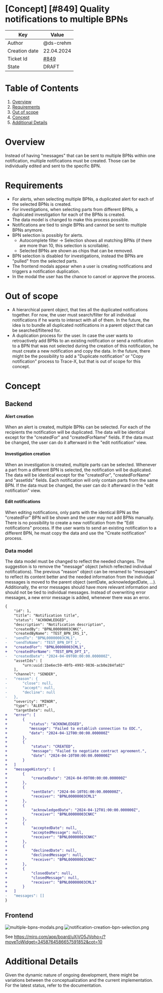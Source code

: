 # \[Concept\] \[#849\] Quality notifications to multiple BPNs

| Key           | Value                                                                    |
|---------------|--------------------------------------------------------------------------|
| Author        | @ds-crehm                                                                |
| Creation date | 22.04.2024                                                               |
| Ticket Id     | [#849](https://github.com/eclipse-tractusx/traceability-foss/issues/849) |
| State         | DRAFT                                                                    |

# Table of Contents
1. [Overview](#overview)
2. [Requirements](#requirements)
3. [Out of scope](#out-of-scope)
4. [Concept](#concept)
5. [Additional Details](#additional-details)

# Overview
Instead of having "messages" that can be sent to multiple BPNs within one notification, multiple notifications must be created.
Those can be individually edited and sent to the specific BPN.

# Requirements
- For alerts, when selecting multiple BPNs, a duplicated alert for each of the selected BPNs is created.
- For investigations, when selecting parts from different BPNs, a duplicated investigation for each of the BPNs is created.
- The data model is changed to make this process possible.
- Notifications are tied to single BPNs and cannot be sent to multiple BPNs anymore.
- BPN selection is possibly for alerts.
  - Autocomplete filter -> Selection shows all matching BPNs (if there are more than 10, this selection is scrollable).
  - Selected BPNs are shown as chips that can be removed.
- BPN selection is disabled for investigations, instead the BPNs are "pulled" from the selected parts.
- The frontend modals appear when a user is creating notifications and triggers a notification duplication.
- In the modal the user has the chance to cancel or approve the process.

# Out of scope
- A hierarchical parent object, that ties all the duplicated notifications together. For now, the user must search/filter for all individual notifications if he wants to interact with all of them.
In the future, the idea is to bundle all duplicated notifications in a parent object that can be searched/filtered for.
- A duplication process for the user. In case the user wants to retroactively add BPNs to an existing notification or send a notification to a BPN that was not selected during the creation of this notification,
he must create a new notification and copy the data. In the future, there might be the possibility to add a "Duplicate notification" or "Copy notification" process to Trace-X, but that is out of scope for this concept.

# Concept
## Backend

#### Alert creation
When an alert is created, multiple BPNs can be selected. For each of the recipients the notification will be duplicated.
The data will be identical except for the "createdFor" and "createdForName" fields.
If the data must be changed, the user can do it afterward in the "edit notification" view.

#### Investigation creation
When an investigation is created, multiple parts can be selected. Whenever a part from a different BPN is selected, the notification will be duplicated.
The data will be identical except for the "createdFor", "createdForName" and "assetIds" fields. Each notification will only contain parts from the same BPN.
If the data must be changed, the user can do it afterward in the "edit notification" view.

#### Edit notifications
When editing notifications, only parts with the identical BPN as the "createdFor" BPN will be shown and the user may not add BPNs manually.
There is no possibility to create a new notification from the "Edit notifications" process.
If the user wants to send an existing notification to a different BPN, he must copy the data and use the "Create notification" process.

### Data model
The data model must be changed to reflect the needed changes. The suggestion is to remove the "message" object (which reflected individual notifications).
The previous "reason" object can be renamed to "messages" to reflect its content better and the needed information from the individual messages is moved to the parent object (sentDate, acknowledgedDate, ...).
Additionally, the error messages should have more relevant information and should not be tied to individual messages. Instead of overwriting error messages, a new error message is added, whenever there was an error.

```diff
{
    "id": 1,
    "title": "Notification title",
    "status": "ACKNOWLEDGED",
    "description": "Notification description",
    "createdBy": "BPNL00000003CNKC",
    "createdByName": "TEST_BPN_IRS_1",
-   "sendTo": "BPNL00000003CML1",
-   "sendToName": "TEST_BPN_DFT_1",
+   "createdFor": "BPNL00000003CML1",
+   "createdForName": "TEST_BPN_DFT_1",
-   "createdDate": "2024-04-09T00:00:00.000000Z",
    "assetIds": [
        "urn:uuid:1be6ec59-40fb-4993-9836-acb0e284fa02"
    ],
    "channel": "SENDER",
-   "reason": {
-       "close": null,
-       "accept": null,
-       "decline": null
-   },
    "severity": "MINOR",
    "type": "ALERT",
    "targetDate": null,
+   "error": [
+       {
+          "status": "ACKNOWLEDGED",
+          "message": "Failed to establish connection to EDC.",
+          "date": "2024-04-12T00:00:00.000000Z"
+       },
+       {
+           "status": "CREATED",
+           "message": "Failed to negotiate contract agreement.",
+           "date": "2024-04-10T00:00:00.000000Z"
+       }
+   ]
+   "messageHistory": [
+       {
+           "createdDate": "2024-04-09T00:00:00.000000Z"
+       },
+       {
+           "sentDate": "2024-04-10T01:00:00.000000Z",
+           "receiver": "BPNL00000003CML1"
+       },
+       {
+           "acknowledgedDate": "2024-04-12T01:00:00.000000Z",
+           "receiver": "BPNL00000003CNKC"
+       },
+       {
+           "acceptedDate": null,
+           "acceptedMessage": null,
+           "receiver": "BPNL00000003CNKC"
+       },
+       {
+           "declinedDate": null,
+           "declinedMessage": null,
+           "receiver": "BPNL00000003CNKC"
+       },
+       {
+           "closedDate": null,
+           "closedMessage": null,
+           "receiver": "BPNL00000003CML1"
+       }
+   ]
-   "messages": []
}
```

## Frontend
![multiple-bpns-modals.png](multiple-bpns-modals.png)
![notification-creation-bpn-selection.png](notification-creation-bpn-selection.png)

See https://miro.com/app/board/uXjVO5JVoho=/?moveToWidget=3458764586657591852&cot=10

# Additional Details
Given the dynamic nature of ongoing development, there might be variations between the conceptualization and the current implementation. For the latest status, refer to the documentation.

